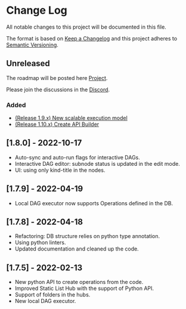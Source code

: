 # Change Log
All notable changes to this project will be documented in this file.

The format is based on [Keep a Changelog](http://keepachangelog.com/)
and this project adheres to [Semantic Versioning](http://semver.org/).

## Unreleased

The roadmap will be posted here [Project](https://github.com/plynx-team/plynx/projects).

Please join the discussions in the [Discord](https://discord.gg/ZC3wY2J).

### Added
- [(Release 1.9.x) New scalable execution model](https://github.com/plynx-team/plynx/projects/3)
- [(Release 1.10.x) Create API Builder](https://github.com/plynx-team/plynx/projects/4)

## [1.8.0] - 2022-10-17

- Auto-sync and auto-run flags for interactive DAGs.
- Interactive DAG editor: subnode status is updated in the edit mode.
- UI: using only kind-title in the nodes.

## [1.7.9] - 2022-04-19

- Local DAG executor now supports Operations defined in the DB.

## [1.7.8] - 2022-04-18

- Refactoring: DB structure relies on python type annotation.
- Using python linters.
- Updated documentation and cleaned up the code.

## [1.7.5] - 2022-02-13

- New python API to create operations from the code.
- Improved Static List Hub with the support of Python API.
- Support of folders in the hubs.
- New local DAG executor.
